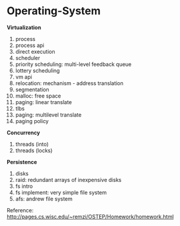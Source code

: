 # Operating-System

<b> Virtualization </b>  <br />
1. process  <br />
2. process api  <br />
3. direct execution  <br />
4. scheduler<br />
5. priority scheduling: multi-level feedback queue <br />
6. lottery scheduling <br />
7. vm api <br />
8. relocation: mechanism - address translation <br />
9. segmentation  <br />
10. malloc: free space  <br />
11. paging: linear translate  <br />
12. tlbs  <br />
13. paging: multilevel translate <br />
14. paging policy  <br />
 
<b> Concurrency </b><br />
1. threads (into)  <br />
2. threads (locks)  <br />

<b> Persistence</b><br />
1. disks   <br />
2. raid: redundant arrays of inexpensive disks  <br />
3. fs intro  <br />
4. fs implement: very simple file system <br />
5. afs: andrew file system  <br />

Reference: http://pages.cs.wisc.edu/~remzi/OSTEP/Homework/homework.html

